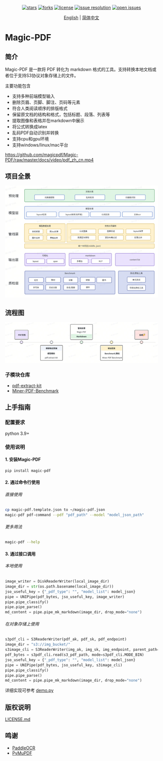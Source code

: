 <div id="top"></div>
<div align="center">

[![stars](https://img.shields.io/github/stars/magicpdf/Magic-PDF.svg)](https://github.com/magicpdf/Magic-PDF)
[![forks](https://img.shields.io/github/forks/magicpdf/Magic-PDF.svg)](https://github.com/magicpdf/Magic-PDF)
[![license](https://img.shields.io/github/license/magicpdf/Magic-PDF.svg)](https://github.com/magicpdf/Magic-PDF/tree/main/LICENSE)
[![issue resolution](https://img.shields.io/github/issues-closed-raw/magicpdf/Magic-PDF)](https://github.com/magicpdf/Magic-PDF/issues)
[![open issues](https://img.shields.io/github/issues-raw/magicpdf/Magic-PDF)](https://github.com/magicpdf/Magic-PDF/issues)

[English](README.md) | [简体中文](README_zh-CN.md)

</div>

<div align="center">

</div>

# Magic-PDF

## 简介

Magic-PDF 是一款将 PDF 转化为 markdown 格式的工具。支持转换本地文档或者位于支持S3协议对象存储上的文件。

主要功能包含

- 支持多种前端模型输入
- 删除页眉、页脚、脚注、页码等元素
- 符合人类阅读顺序的排版格式
- 保留原文档的结构和格式，包括标题、段落、列表等
- 提取图像和表格并在markdown中展示
- 将公式转换成latex
- 乱码PDF自动识别并转换
- 支持cpu和gpu环境
- 支持windows/linux/mac平台

https://github.com/magicpdf/Magic-PDF/raw/master/docs/video/pdf_zh_cn.mp4

## 项目全景

![项目全景图](docs/images/project_panorama_zh_cn.png)

## 流程图

![流程图](docs/images/flowchart_zh_cn.png)

### 子模块仓库

- [pdf-extract-kit](https://github.com/wangbinDL/pdf-extract-kit)
- [Miner-PDF-Benchmark](https://github.com/opendatalab/Miner-PDF-Benchmark)


## 上手指南

### 配置要求

python 3.9+

### 使用说明

#### 1. 安装Magic-PDF
```bash
pip install magic-pdf
```

#### 2. 通过命令行使用

###### 直接使用
```bash
cp magic-pdf.template.json to ~/magic-pdf.json
magic-pdf pdf-command --pdf "pdf_path" --model "model_json_path"
```
###### 更多用法
```bash
magic-pdf --help
```

#### 3. 通过接口调用

###### 本地使用
```python
image_writer = DiskReaderWriter(local_image_dir)
image_dir = str(os.path.basename(local_image_dir))
jso_useful_key = {"_pdf_type": "", "model_list": model_json}
pipe = UNIPipe(pdf_bytes, jso_useful_key, image_writer)
pipe.pipe_classify()
pipe.pipe_parse()
md_content = pipe.pipe_mk_markdown(image_dir, drop_mode="none")
```

###### 在对象存储上使用
```python
s3pdf_cli = S3ReaderWriter(pdf_ak, pdf_sk, pdf_endpoint)
image_dir = "s3://img_bucket/"
s3image_cli = S3ReaderWriter(img_ak, img_sk, img_endpoint, parent_path=image_dir)
pdf_bytes = s3pdf_cli.read(s3_pdf_path, mode=s3pdf_cli.MODE_BIN)
jso_useful_key = {"_pdf_type": "", "model_list": model_json}
pipe = UNIPipe(pdf_bytes, jso_useful_key, s3image_cli)
pipe.pipe_classify()
pipe.pipe_parse()
md_content = pipe.pipe_mk_markdown(image_dir, drop_mode="none")
```

详细实现可参考 [demo.py](https://github.com/magicpdf/Magic-PDF/blob/master/demo/demo.py)

## 版权说明

[LICENSE.md](https://github.com/magicpdf/Magic-PDF/blob/master/LICENSE.md)

## 鸣谢
- [PaddleOCR](https://github.com/PaddlePaddle/PaddleOCR)
- [PyMuPDF](https://github.com/pymupdf/PyMuPDF)


